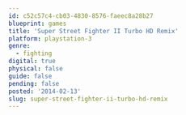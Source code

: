 ```yaml
---
id: c52c57c4-cb03-4830-8576-faeec8a28b27
blueprint: games
title: 'Super Street Fighter II Turbo HD Remix'
platform: playstation-3
genre:
  - fighting
digital: true
physical: false
guide: false
pending: false
posted: '2014-02-13'
slug: super-street-fighter-ii-turbo-hd-remix
---
```

